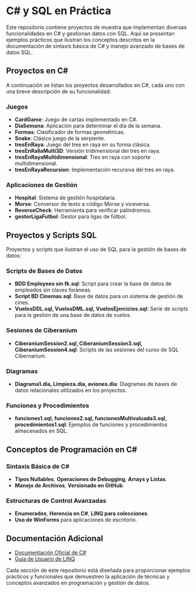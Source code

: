 # C# y SQL en Práctica

Este repositorio contiene proyectos de muestra que implementan diversas funcionalidades en C# y gestionan datos con SQL. Aquí se presentan ejemplos prácticos que ilustran los conceptos descritos en la documentación de sintaxis básica de C# y manejo avanzado de bases de datos SQL.

## Proyectos en C#

A continuación se listan los proyectos desarrollados en C#, cada uno con una breve descripción de su funcionalidad:

### Juegos

- **CardGame**: Juego de cartas implementado en C#.
- **DiaSemana**: Aplicación para determinar el día de la semana.
- **Formas**: Clasificador de formas geométricas.
- **Snake**: Clásico juego de la serpiente.
- **tresEnRaya**: Juego del tres en raya en su forma clásica.
- **tresEnRallaMulti3D**: Versión tridimensional del tres en raya.
- **tresEnRayaMultidimensional**: Tres en raya con soporte multidimensional.
- **tresEnRayaRecursion**: Implementación recursiva del tres en raya.

### Aplicaciones de Gestión

- **Hospital**: Sistema de gestión hospitalaria.
- **Morse**: Conversor de texto a código Morse y viceversa.
- **ReverseCheck**: Herramienta para verificar palíndromos.
- **gestorLigaFutbol**: Gestor para ligas de fútbol.

## Proyectos y Scripts SQL

Proyectos y scripts que ilustran el uso de SQL para la gestión de bases de datos:

### Scripts de Bases de Datos

- **BDD Employees sin fk.sql**: Script para crear la base de datos de empleados sin claves foráneas.
- **Script BD Cinemas.sql**: Base de datos para un sistema de gestión de cines.
- **VuelosDDL.sql, VuelosDML.sql, VuelosEjercicios.sql**: Serie de scripts para la gestión de una base de datos de vuelos.

### Sesiones de Ciberanium

- **CiberaniumSession2.sql, CiberaniumSession3.sql, CiberaniumSession4.sql**: Scripts de las sesiones del curso de SQL Cibernarium.

### Diagramas

- **Diagrama1.dia, Limpieza.dia, aviones.dia**: Diagramas de bases de datos relacionales utilizados en los proyectos.

### Funciones y Procedimientos

- **funciones1.sql, funciones2.sql, funcionesMultivaluada3.sql, procedimientos1.sql**: Ejemplos de funciones y procedimientos almacenados en SQL.

## Conceptos de Programación en C#

### Sintaxis Básica de C#

- **Tipos Nullables**, **Operaciones de Debugging**, **Arrays y Listas**.
- **Manejo de Archivos**, **Versionado en GitHub**.

### Estructuras de Control Avanzadas

- **Enumerados**, **Herencia en C#**, **LINQ para colecciones**.
- **Uso de WinForms** para aplicaciones de escritorio.

## Documentación Adicional

- [Documentación Oficial de C#](https://docs.microsoft.com/en-us/dotnet/csharp/)
- [Guía de Usuario de LINQ](https://docs.microsoft.com/en-us/dotnet/csharp/linq/)

Cada sección de este repositorio está diseñada para proporcionar ejemplos prácticos y funcionales que demuestren la aplicación de técnicas y conceptos avanzados en programación y gestión de datos.
